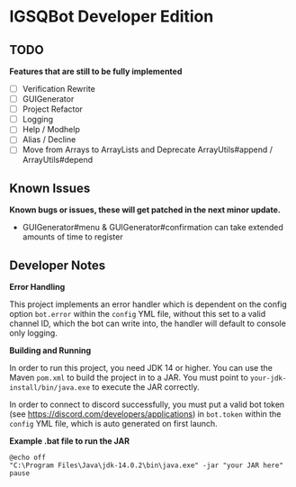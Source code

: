 # IGSQBot Developer Edition
 
## TODO
**Features that are still to be fully implemented**
 - [ ] Verification Rewrite
 - [ ] GUIGenerator
 - [ ] Project Refactor
 - [ ] Logging
 - [ ] Help / Modhelp
 - [ ] Alias / Decline
 - [ ] Move from Arrays to ArrayLists and Deprecate ArrayUtils#append / ArrayUtils#depend

## Known Issues
**Known bugs or issues, these will get patched in the next minor update.**
 - GUIGenerator#menu & GUIGenerator#confirmation can take extended amounts of time to register

## Developer Notes
**Error Handling**

This project implements an error handler which is dependent on
the config option `bot.error` within the `config` YML file, without this set to a valid channel ID, which the bot can write into, 
the handler will default to console only logging.

**Building and Running**

In order to run this project, you need JDK 14 or higher.
You can use the Maven `pom.xml` to build the project in to a JAR.
You must point to `your-jdk-install/bin/java.exe` to execute the JAR correctly.

In order to connect to discord successfully, you must put a valid bot token (see https://discord.com/developers/applications)
in `bot.token` within the `config` YML file, which is auto generated on first launch.

**Example .bat file to run the JAR**
```
@echo off
"C:\Program Files\Java\jdk-14.0.2\bin\java.exe" -jar "your JAR here"
pause
```
